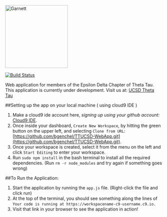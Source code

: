 <img alt="Garnett" src="http://cdn.imghack.se/images/145a94ce83eb940739d13bcd5182e5fd.png" height="200px" />

[![Build Status](https://travis-ci.org/UCSDTT/Garnett.svg?branch=master)](https://travis-ci.org/UCSDTT/Garnett)

Web application for members of the Epsilon Delta Chapter of Theta Tau.
This application is currently under development.
Visit us at: [UCSD Theta Tau](http://thetatau.ucsd.edu/)

##Setting up the app on your local machine ( using cloud9 IDE )
1. Make a cloud9 ide account here, *signing up using your github account:* [Cloud9 IDE](https://c9.io).
2. Once inside your dashboard, `Create New Workspace`, by hitting the green button on the upper left, and selecting `Clone from URL`: [https://github.com/bgenchel/TTUCSD-WebApp.git](https://github.com/bgenchel/TTUCSD-WebApp.git).
3. Once your workspace is created, select it from the menu on the left and click `Start Editing` to enter your workspace.
4. Run `sudo npm install` in the bash terminal to install all the required dependencies. (Run `rm -r node_modules` and try again if something goes wrong)


##To Run the Application:
1. Start the application by running the `app.js` file. (Right-click the file and click run)
2. At the top of the terminal, you should see something along the lines of `Your code is running at https://workspacename-c9-username.c9.io.`
3. Visit that link in your browser to see the application in action!
